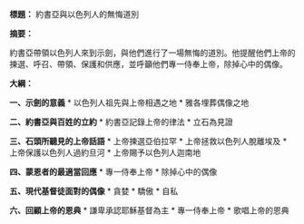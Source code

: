 **標題：** 約書亞與以色列人的無悔道別

**摘要：**

約書亞帶領以色列人來到示劍，與他們進行了一場無悔的道別。他提醒他們上帝的揀選、呼召、帶領、保護和供應，並呼籲他們專一侍奉上帝，除掉心中的偶像。

**大綱：**

**一、示劍的意義**
    * 以色列人祖先與上帝相遇之地
    * 雅各埋葬偶像之地

**二、約書亞與百姓的立約**
    * 約書亞記錄上帝的律法
    * 立石為見證

**三、石頭所聽見的上帝話語**
    * 上帝揀選亞伯拉罕
    * 上帝拯救以色列人脫離埃及
    * 上帝保護以色列人過約旦河
    * 上帝賜予以色列人迦南地

**四、蒙恩者的最適當回應**
    * 專一侍奉上帝
    * 除掉心中的偶像

**五、現代基督徒面對的偶像**
    * 貪婪
    * 驕傲
    * 自私

**六、回顧上帝的恩典**
    * 謙卑承認耶穌基督為主
    * 專一侍奉上帝
    * 歌唱上帝的恩典